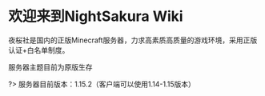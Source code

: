 # 欢迎来到NightSakura Wiki

夜桜社是国内的正版Minecraft服务器，力求高素质高质量的游戏环境，采用正版认证+白名单制度。

服务器主题目前为原版生存

?> 服务器目前版本：1.15.2（客户端可以使用1.14-1.15版本）
